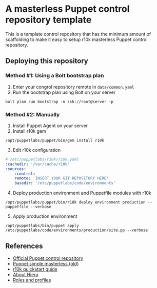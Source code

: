 # A masterless Puppet control repository template

This is a template control repository that has the minimum amount of scaffolding to make it easy to setup r10k masterless Puppet control repository.

## Deploying this repository

### Method #1: Using a Bolt bootstrap plan

1. Enter your congrol repository remote in `data/common.yaml`
2. Run the bootstrap plan using Bolt on your server
```
bolt plan run bootstrap -n ssh://root@server -p
```

### Method #2: Manually

1. Install Puppet Agent on your server
2. Install r10k gem
```
/opt/puppetlabs/puppet/bin/gem install r10k
```
3. Edit r10k configuration
```yaml
# /etc/puppetlabs/r10k/r10k.yaml
:cachedir: '/var/cache/r10k'
:sources:
    :control:
    remote: 'INSERT YOUR GIT REPOSITORY HERE'
    basedir: '/etc/puppetlabs/code/environments'
```
4. Deploy production environment and Puppetfile modules with r10k
```
/opt/puppetlabs/puppet/bin/r10k deploy environment production --puppetfile --verbose
```
5. Apply production environment
```
/opt/puppetlabs/bin/puppet apply /etc/puppetlabs/code/environments/production/site.pp --verbose
```

## References

* [Official Puppet control repository](https://github.com/puppetlabs/control-repo)
* [Puppet simple masterless (old)](https://github.com/cpilsworth/puppet-simple-masterless)
* [r10k quickstart guide](https://github.com/puppetlabs/r10k/blob/master/doc/dynamic-environments/quickstart.mkd)
* [About Hiera](https://puppet.com/docs/puppet/6.4/hiera_intro.html)
* [Roles and profiles](https://puppet.com/docs/pe/2018.1/designing_system_configs_roles_and_profiles.html)
